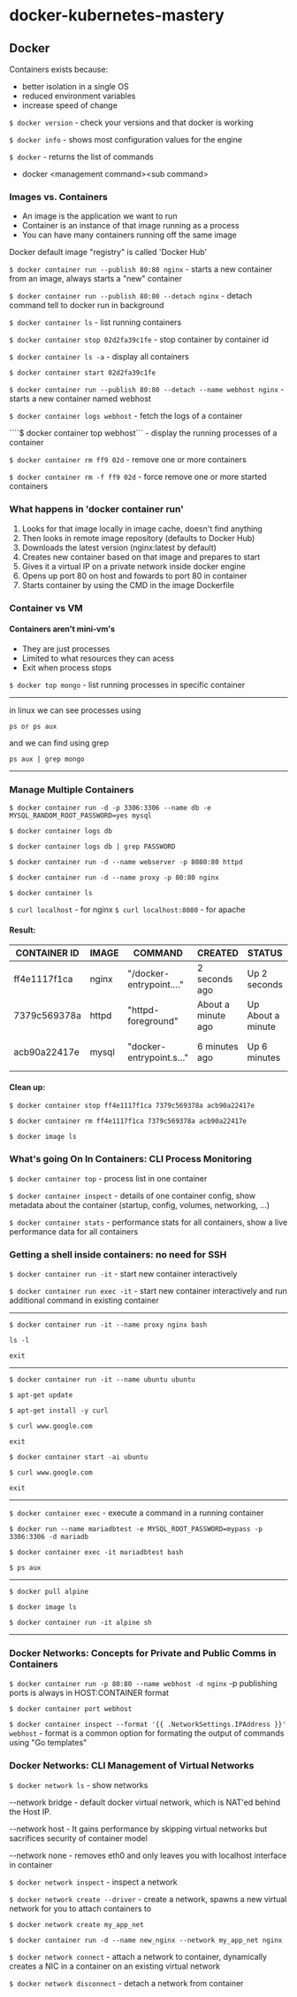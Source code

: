 # docker-kubernetes-mastery

## Docker

Containers exists because:
- better isolation in a single OS
- reduced environment variables
- increase speed of change
		
```$ docker version``` - check your versions and that docker is working

```$ docker info``` - shows most configuration values for the engine

```$ docker``` - returns the list of commands
- docker \<management command\>\<sub command\>

### Images vs. Containers
- An image is the application we want to run
- Container is an instance of that image running as a process
- You can have many containers running off the same image

Docker default image "registry" is called 'Docker Hub'

```$ docker container run --publish 80:80 nginx``` - starts a new container from an image, always starts a "new" container

```$ docker container run --publish 80:80 --detach nginx``` - detach command tell to docker run in background

```$ docker container ls``` - list running containers

```$ docker container stop 02d2fa39c1fe``` - stop container by container id

```$ docker container ls -a``` - display all containers

```$ docker container start 02d2fa39c1fe```

```$ docker container run --publish 80:80 --detach --name webhost nginx``` - starts a new container named webhost

```$ docker container logs webhost``` - fetch the logs of a container

````$ docker container top webhost``` - display the running processes of a container

```$ docker container rm ff9 02d``` -
remove one or more containers

```$ docker container rm -f ff9 02d``` -
force remove one or more started containers

### What happens in 'docker container run'
1. Looks for that image locally in image cache, doesn't find anything
2. Then looks in remote image repository (defaults to Docker Hub)
3. Downloads the latest version (nginx:latest by default)
4. Creates new container based on that image and prepares to start
5. Gives it a virtual IP on a private network inside docker engine
6. Opens up port 80 on host and fowards to port 80 in container
7. Starts container by using the CMD in the image Dockerfile

### Container vs VM

#### Containers aren't mini-vm's
- They are just processes
- Limited to what resources they can acess
- Exit when process stops

```$ docker top mongo``` -
list running processes in specific container

---

in linux we can see processes using

```ps or ps aux```

and we can find using grep

```ps aux | grep mongo```

---

### Manage Multiple Containers

```$ docker container run -d -p 3306:3306 --name db -e MYSQL_RANDOM_ROOT_PASSWORD=yes mysql```

```$ docker container logs db```

```$ docker container logs db | grep PASSWORD```

```$ docker container run -d --name webserver -p 8080:80 httpd```

```$ docker container run -d --name proxy -p 80:80 nginx```

```$ docker container ls```

```$ curl localhost``` - for nginx
```$ curl localhost:8080``` - for apache

#### Result:
CONTAINER ID | IMAGE | COMMAND | CREATED | STATUS | PORTS | NAMES
--- | --- | --- | --- | --- | --- | ---
ff4e1117f1ca | nginx | "/docker-entrypoint.…" | 2 seconds ago | Up 2 seconds | 0.0.0.0:80->80/tcp | proxy
7379c569378a | httpd | "httpd-foreground" | About a minute ago | Up About a minute | 0.0.0.0:8080->80/tcp | webserver
acb90a22417e | mysql | "docker-entrypoint.s…" | 6 minutes ago | Up 6 minutes | 0.0.0.0:3306->3306/tcp, 33060/tcp | db

#### Clean up:

``````$ docker container stop ff4e1117f1ca 7379c569378a acb90a22417e``````

```$ docker container rm ff4e1117f1ca 7379c569378a acb90a22417e```

```$ docker image ls```

### What's going On In Containers: CLI Process Monitoring

```$ docker container top``` - process list in one container

```$ docker container inspect``` - details of one container config, show metadata about the container (startup, config, volumes, networking, ...)

```$ docker container stats``` - performance stats for all containers, show a live performance data for all containers

### Getting a shell inside containers: no need for SSH

```$ docker container run -it``` - start new container interactively

```$ docker container run exec -it``` - start new container interactively and run additional command in existing container

---

```$ docker container run -it --name proxy nginx bash```

```ls -l```

```exit```

---

```$ docker container run -it --name ubuntu ubuntu```

```$ apt-get update```

```$ apt-get install -y curl```

```$ curl www.google.com```

```exit```

```$ docker container start -ai ubuntu```

```$ curl www.google.com```

```exit```

---

```$ docker container exec``` - execute a command in a running container

```$ docker run --name mariadbtest -e MYSQL_ROOT_PASSWORD=mypass -p 3306:3306 -d mariadb```

```$ docker container exec -it mariadbtest bash```

```$ ps aux```

---

```$ docker pull alpine```

```$ docker image ls```

```$ docker container run -it alpine sh```

---

### Docker Networks: Concepts for Private and Public Comms in Containers

```$ docker container run -p 80:80 --name webhost -d nginx``` -p publishing ports is always in HOST:CONTAINER format

```$ docker container port webhost```

```$ docker container inspect --format '{{ .NetworkSettings.IPAddress }}' webhost``` - format is a common option for formating the output of commands using "Go templates"

### Docker Networks: CLI Management of Virtual Networks

```$ docker network ls``` - show networks

--network bridge - default docker virtual network, which is NAT'ed behind the Host IP.

--network host - It gains performance by skipping virtual networks but sacrifices security of container model

--network none - removes eth0 and only leaves you with localhost interface in container

```$ docker network inspect``` - inspect a network

```$ docker network create --driver``` - create a network, spawns a new virtual network for you to attach containers to 

```$ docker network create my_app_net```

```$ docker container run -d --name new_nginx --network my_app_net nginx```

```$ docker network connect``` - attach a network to container, dynamically creates a NIC in a container on an existing virtual network

```$ docker network disconnect``` - detach a network from container